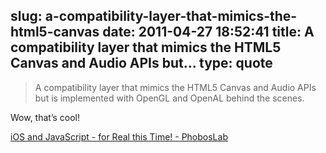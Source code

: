 slug: a-compatibility-layer-that-mimics-the-html5-canvas
date: 2011-04-27 18:52:41
title: A compatibility layer that mimics the HTML5 Canvas and Audio APIs but...
type: quote
---

> A compatibility layer that mimics the HTML5 Canvas and Audio APIs but is implemented with OpenGL and OpenAL behind the scenes.

Wow, that’s cool!

 [iOS and JavaScript - for Real this Time! - PhobosLab](http://www.phoboslab.org/log/2011/04/ios-and-javascript-for-real-this-time)
